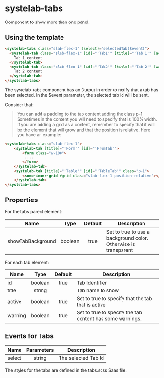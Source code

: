 # systelab-tabs

Component to show more than one panel.

## Using the template

```html
<systelab-tabs class="slab-flex-1" (select)="selectedTab($event)">
  <systelab-tab class="slab-flex-1" [id]="'Tab1'" [title]="'Tab 1'" [active]="true">
    Tab 1 content
  </systelab-tab>
  <systelab-tab class="slab-flex-1" [id]="'Tab2'" [title]="'Tab 2'" [warning]="true">
    Tab 2 content
  </systelab-tab>
</systelab-tabs>
```

The systelab-tabs component has an Output in order to notify that a tab has been selected. In the $event parameter, the selected tab id will be sent.

Consider that:
> You can add a padding to the tab content adding the class p-1.
> Sometimes in the content you will need to specify that is 100% width.
> If you are adding a grid as a content, remember to specify that it will be the element that will grow and that the position is relative. Here you have an example:

```html
<systelab-tabs class="slab-flex-1">
    <systelab-tab [title]="'Form'" [id]="'FromTab'">
        <form class="w-100">
         ....
        </form>
    </systelab-tab>
    <systelab-tab [title]="'Table'" [id]="'TableTab'" class="p-1">
        <some-inner-grid #grid class="slab-flex-1 position-relative"></some-inner-grid>
    </systelab-tab>
</systelab-tabs>
```


## Properties

For the tabs parent element:

| Name | Type | Default | Description |
| ---- |:----:|:-------:| ----------- |
| showTabBackground | boolean | true | Set to true to use a background color. Otherwise is transparent |

For each tab element:

| Name | Type | Default | Description |
| ---- |:----:|:-------:| ----------- |
| id | boolean | true | Tab Identifier |
| title | string | | Tab name to show |
| active | boolean | true | Set to true to specify that the tab that is active |
| warning | boolean | true | Set to true to specify the tab content has some warnings. |


## Events for Tabs

| Name | Parameters | Description |
| ---- |:----------:| ------------|
| select | string | The selected Tab Id |


The styles for the tabs are defined in the tabs.scss Saas file.
